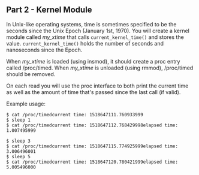 ## Part 2 - Kernel Module
In Unix-like operating systems, time is sometimes specified to be the seconds since the Unix Epoch (January 1st, 1970). You will create a kernel module called *my_xtime* that calls `current_kernel_time()` and stores the value. `current_kernel_time()` holds the number of seconds and nanoseconds since the Epoch.

When *my_xtime* is loaded (using insmod), it should create a proc entry called /proc/timed. When *my_xtime* is unloaded (using rmmod), /proc/timed should be removed.

On each read you will use the proc interface to both print the current time as well as the amount of time that's passed since the last call (if valid).

Example usage:

```
$ cat /proc/timedcurrent time: 1518647111.760933999
$ sleep 1
$ cat /proc/timedcurrent time: 1518647112.768429998elapsed time: 1.007495999

$ sleep 3
$ cat /proc/timedcurrent time: 1518647115.774925999elapsed time: 3.006496001
$ sleep 5
$ cat /proc/timedcurrent time: 1518647120.780421999elapsed time: 5.005496000
```
